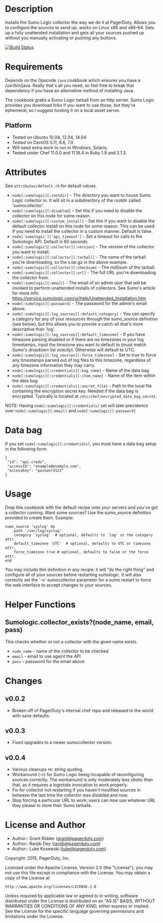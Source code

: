 # Description

Installs the Sumo Logic collector the way we do it at PagerDuty.  Allows you to
configure the sources to send up; works on Linux x86 and x86-64.  Sets up a
fully unattended installation and gets all your sources pushed up without you
manually activating or pushing any buttons.

[![Build Status](https://travis-ci.org/PagerDuty/chef-sumologic.svg)](https://travis-ci.org/PagerDuty/chef-sumologic)

# Requirements

Depends on the Opscode `java` cookbook which ensures you have a /usr/bin/java.
Really that's all you need, so feel free to break that dependency if you
have an alternative method of installing Java.

The cookbook grabs a Sumo Logic tarball from an http server.  Sumo Logic
provides you download links if you want to use those, but they're ephemeral, so
I suggest hosting it on a local asset server.

## Platform

* Tested on Ubuntu 10.04, 12.04, 14.04
* Tested on CentOS 5.11, 6.6, 7.0
* Will need extra work to run in Windows, Solaris.
* Tested under Chef 11.0.0 and 11.16.4 in Ruby 1.9 and 2.1.3.

# Attributes

See `attributes/default.rb` for default values.

* `node[:sumologic][:rootdir]` - The directory you want to house Sumo Logic
  collector in.  It will sit in a subdirectory of the rootdir called
  'sumocollector'.
* `node[:sumologic][:disabled]` - Set this if you need to disable the collector
  on this node for some reason.
* `node[:sumologic][:custom_install]` - Set this if you want to disable the default
  collector install on this node for some reason.  This can be used if you need to
  install the collector in a custom manner.  Default is false.
* `node['sumologic']['api_timeout']` - Set a timeout for calls to the Sumologic API.
  Default is 60 seconds
* `node[:sumologic][:collector][:version]` - The version of the collector you
  want to install.
* `node[:sumologic][:collector][:tarball]` - The name of the tarball you're
  downloading, so the s.tar.gz in the above example.
* `node[:sumologic][:collector][:checksum]` - The md5sum of the tarball.
* `node[:sumologic][:collector][:url]` - The full URL you're downloading the
  collector from.
* `node[:sumologic][:email]` - The email of an admin user that will
  be invoked to perform unattended installs of collectors.  See Sumo's article
  for more info:
    https://service.sumologic.com/ui/help/Unattended_Installation.htm
* `node[:sumologic][:password]` - The password for the admin's email above.
* `node[:sumologic][:log_sources][:default_category]` - You can specify a category
  for any of your resources through the sumo\_source definition (see below), but
  this allows you to provide a catch-all that's more descriptive than 'log'.
* `node[:sumologic][:log_sources][:default_timezone]` - If you have timezone parsing
  disabled or if there are no timezones in your log timestamps, input the
  timezone you want to default to (must match Sumo's dropdown list *exactly*).
  Otherwise will default to UTC.
* `node[:sumologic][:log_sources][:force_timezone]` - Set to *true* to force any
  timestamps parsed out of log files to this timezone, regardless of any
  timezone information they may carry.
* `node[:sumologic][:credentials][:bag_name]` - Name of the data bag
* `node[:sumologic][:credentials][:item_name]` - Name of the item within the data bag
* `node[:sumologic][:credentials][:secret_file]` - Path to the local file containing the encryption secret key.  Needed if the data bag is encrypted.  Typically is located at `/etc/chef/encrypted_data_bag_secret`.

NOTE: Having `node[:sumologic][:credentials]` set will take precidence over `node[:sumologic][:email]` and `node[:sumologic][:password]`

# Data bag

If you set `node[:sumologic][:credentials]`, you must have a data bag setup in the following form:

```
{
 "id": "api-creds",
 "accessID": "example@example.com",
 "accessKey": "password123"
}
```

# Usage

Drop this cookbook with the default recipe onto your servers and you've got
a collector running.  Want some sources?  Use the sumo\_source definition
provided to create them.  Example:

    sumo_source 'syslog' do
        path '/var/log/syslog'
        category 'syslog'  # optional, defaults to 'log' or the category attr.
        default_timezone 'UTC'  # optional, defaults to UTC or timezone attr.
        force_timezone true # optional, defaults to false or the force attr.
    end

You may include this definition in any recipe; it will "do the right thing" and
configure all of your sources before restarting sumologic.  It will also
correctly set the '-o' sumocollector parameter for a sumo restart to force the
web interface to accept changes to your sources.

# Helper Functions

## Sumologic.collector_exists?(node_name, email, pass)

This checks whether or not a collector with the given name exists.

* `node_name` - name of the collector to be checked
* `email` - email to use againt the API
* `pass` - password for the email above

# Changes

## v0.0.2

* Broken off of PagerDuty's internal chef repo and released to the world with
  sane defaults.

## v0.0.3

* Fixed upgrades to a newer sumocollector version.

## v0.0.4

* Various cleanups re: string quoting.
* Workaround (-c) for Sumo Logic being incapable of reconfiguring sources
  correctly.  The workaround is only moderately less idiotic than that, as it
  requires a logrotate invocation to work properly.
* Fix for collector not restarting if you haven't modified sources in between
  the last time the collector was disabled and now.
* Stop forcing a particular URL to work; users can now use whatever URL they
  please to store their Sumo tarballs.

# License and Author

* Author:: Grant Ridder (<grant@pagerduty.com>)
* Author:: Ranjib Dey (<ranjib@pagerduty.com>)
* Author:: Luke Kosewski (<luke@pagerduty.com>)

Copyright:  2015, PagerDuty, Inc.

Licensed under the Apache License, Version 2.0 (the "License");
you may not use this file except in compliance with the License.
You may obtain a copy of the License at

    http://www.apache.org/licenses/LICENSE-2.0

Unless required by applicable law or agreed to in writing, software
distributed under the License is distributed on an "AS IS" BASIS,
WITHOUT WARRANTIES OR CONDITIONS OF ANY KIND, either express or implied.
See the License for the specific language governing permissions and
limitations under the License.
